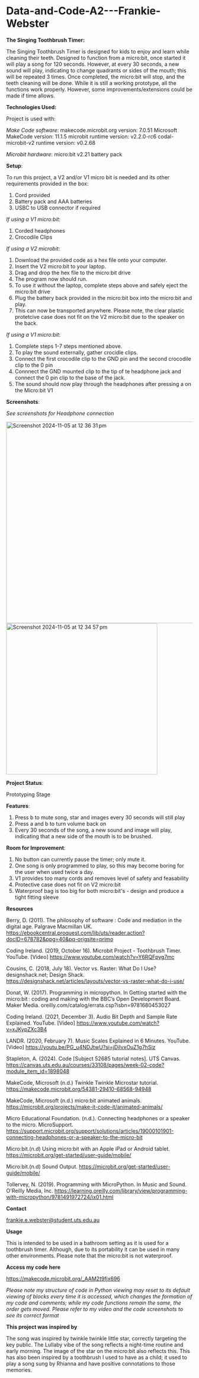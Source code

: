 # Data-and-Code-A2---Frankie-Webster
**The Singing Toothbrush Timer:** 

The Singing Toothbrush Timer is designed for kids to enjoy and learn while cleaning their teeth. Designed to function from a micro:bit, once started it will play a song for 120 seconds. However, at every 30 seconds, a new sound will play, indicating to change quadrants or sides of the mouth; this will be repeated 3 times. Once completed, the micro:bit will stop, and the teeth cleaning will be done. While it is still a working prototype, all the functions work properly. However, some improvements/extensions could be made if time allows. 

**Technologies Used:**

Project is used with: 

*Make Code software*: 
  makecode.microbit.org version:  7.0.51
  Microsoft MakeCode version:  11.1.5
  microbit runtime version:  v2.2.0-rc6
  codal-microbit-v2 runtime version:  v0.2.68

 *Microbit hardware*: 
  micro:bit v2.21 
  battery pack 

**Setup**: 

To run this project, a V2 and/or V1 micro bit is needed and its other requirements provided in the box: 
1. Cord provided 
2. Battery pack and AAA batteries 
3. USBC to USB connector if required

*If using a V1 micro:bit*: 
1. Corded headphones
2. Crocodile Clips 

*If using a V2 microbit*:
1. Download the provided code as a hex file onto your computer.
2. Insert the V2 micro:bit to your laptop.
3. Drag and drop the hex file to the micro:bit drive
4. The program now should run. 
5. To use it without the laptop, complete steps above and safely eject the micro:bit drive
6. Plug the battery back provided in the micro:bit box into the micro:bit and play.
7. This can now be transported anywhere.
Please note, the clear plastic protetcive case does not fit on the V2 micro:bit due to the speaker on the back.

*If using a V1 micro:bit*: 
1. Complete steps 1-7 steps mentioned above.
2. To play the sound externally, gather crocidle clips.
3. Connect the first crocodile clip to the GND pin and the second crocodile clip to the 0 pin
4. Connnect the GND mounted clip to the tip of te headphone jack and connect the 0 pin clip to the base of the jack.
5. The sound should now play through the headphones after pressing a on the Micro:bit V1 

**Screenshots**: 

*See screenshots for Headphone connection*


<img width="543" alt="Screenshot 2024-11-05 at 12 36 31 pm" src="https://github.com/user-attachments/assets/9e9995aa-f5a0-4b5c-9329-15aa28ddd8de">






<img width="408" alt="Screenshot 2024-11-05 at 12 34 57 pm" src="https://github.com/user-attachments/assets/3f17c049-097f-4168-8729-d362bf49c60e">



**Project Status**: 

Prototyping Stage 

**Features**: 

1. Press b to mute song, star and images every 30 seconds will still play
2. Press a and b to turn volume back on
3. Every 30 seconds of the song, a new sound and image will play, indicating that a new side of the mouth is to be brushed. 

**Room for Improvement**: 

1. No button can currently pause the timer; only mute it.
2. One song is only programmed to play, so this may become boring for the user when used twice a day.
3. V1 provides too many cords and removes level of safety and feasability
4. Protective case does not fit on V2 micro:bit
5. Waterproof bag is too big for both micro:bit's - design and produce a tight fitting sleeve



**Resources** 

Berry, D. (2011). The philosophy of software : Code and mediation in the digital age. Palgrave Macmillan UK. https://ebookcentral.proquest.com/lib/uts/reader.action?docID=678782&ppg=40&pq-origsite=primo 

Coding Ireland. (2019, October 16). Microbit Project - Toothbrush Timer. YouTube. [Video] https://www.youtube.com/watch?v=Y6RQFpyg7mc

Cousins, C. (2018, July 18). Vector vs. Raster: What Do I Use? designshack.net; Design Shack. https://designshack.net/articles/layouts/vector-vs-raster-what-do-i-use/ 

Donat, W. (2017). Programming in micropython. In Getting started with the micro:bit : coding and making with the BBC’s Open Development Board. Maker Media. oreilly.com/catalog/errata.csp?isbn=9781680453027 

Coding Ireland. (2021, December 3). Audio Bit Depth and Sample Rate Explained. YouTube. [Video] https://www.youtube.com/watch?v=xJKypZXc3B4 

LANDR. (2020, February 7). Music Scales Explained in 6 Minutes. YouTube. [Video] https://youtu.be/PG_u4NDJtwU?si=jDiIvxOuZ1g7hSiz

Stapleton, A. (2024). Code [Subject 52685 tutorial notes]. UTS Canvas. https://canvas.uts.edu.au/courses/33108/pages/week-02-code?module_item_id=1898048

MakeCode, Microsoft (n.d.) Twinkle Twinkle Microstar tutorial. https://makecode.microbit.org/54381-29410-68568-94948

MakeCode, Microsoft (n.d.) micro:bit animated animals. https://microbit.org/projects/make-it-code-it/animated-animals/

Micro Educational Foundation. (n.d.). Connecting headphones or a speaker to the micro. MicroSupport. https://support.microbit.org/support/solutions/articles/19000101901-connecting-headphones-or-a-speaker-to-the-micro-bit

Micro:bit.(n.d) Using micro:bit with an Apple iPad or Android tablet. https://microbit.org/get-started/user-guide/mobile/ 

Micro:bit.(n.d) Sound Output. 
https://microbit.org/get-started/user-guide/mobile/ 

Tollervey, N. (2019). Programming with MicroPython. In Music and Sound. O'Reilly Media, Inc. https://learning.oreilly.com/library/view/programming-with-micropython/9781491972724/ix01.html 

 

**Contact** 

frankie.e.webster@student.uts.edu.au 


**Usage**

This is intended to be used in a bathroom setting as it is used for a toothbrush timer. 
Although, due to its portability it can be used in many other environments. 
Please note that the micro:bit is not waterproof. 

**Access my code here** 

https://makecode.microbit.org/_AAM2t9fjx696 

*Please note my structure of code in Python viewing may reset to its default viewing of blocks every time it is accessed, which changes the formation of my code and comments; while my code functions remain the same, the order gets moved. Please refer to my video and the code screenshots to see its correct format* 

**This project was inspired by** 

The song was inspired by twinkle twinkle little star, correctly targeting the key public. The Lullaby vibe of the song reflects a night-time routine and early morning. 
The image of the star on the micro:bit also reflects this. 
This has also been inspired by a toothbrush I used to have as a child; it used to play a song sung by Rhianna and have positive connotations to those memories. 

